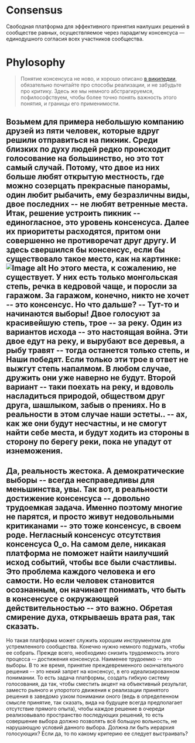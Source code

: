 # Consensus

Свободная платформа для эффективного принятия наилуших решений в сообществе равных, осуществляемое через парадигму консенсуса — единодушного согласия всех участников сообщества.

# Phylosophy

> Понятие консенсуса не ново, и хорошо описано [в википедии](https://ru.wikipedia.org/wiki/Консенсус), обязательно почитайте про способы реализации, и не забудьте про критику. Здесь же мы немного абстрагируемся, пофилософствуем, чтобы более точно понять важность этого понятия, и границы его применимости.

Возьмем для примера небольшую компанию друзей из пяти человек, которые вдруг решили отправиться на пикник. Среди близких по духу людей редко происходит голосование на большинство, но это тот самый случай. Потому, что двое из них больше любят открытую местность, где можно созерцать прекрасные панорамы, один любит рыбачить, ему безразличны виды, двое последних -- не любят ветренные места. 
Итак, решение устроить пикник -- единогласное, это уровень консенсуса. Далее их приоритеты расходятся, притом они совершенно не противоречат друг другу. И здесь свершился бы консенсус, если бы существовало такое место, как на картинке:
![Image alt](https://img1.akspic.ru/image/7789-gornyj_relef-zapovednik-nacionalnyj_park_glejsher-prirodnyj_zapovednik-gora_bejker_pustyne-1680x1050.jpg)
Но этого места, к сожалению, не существует. У них есть только монгольская степь, речка в кедровой чаще, и поросли за гаражом.
За гаражом, конечно, никто не хочет -- это консенсус. Но что дальше? -- Тут-то и начинаются выборы! Двое голосуют за красивейшую степь, трое -- за реку.
Один из вариантов исхода -- это настоящая война. Эти двое едут на реку, и вырубают все деревья, а рыбу травят -- тогда останется только степь, и Наши победят. Если только эти трое в ответ не выжгут степь напалмом. В любом случае, дружить они уже наверно не будут.
Второй вариант -- таки поехать на реку, и вдоволь насладиться природой, обществом друг друга, шашлыком, забыв о прениях. Но в реальности в этом случае наши эстеты.. -- ах, как же они будут несчастны, и не смогут найти себе места, и будут ходить из стороны в сторону по берегу реки, пока не упадут от изнеможения.
---
Да, реальность жестока. А демократические выборы -- всегда несправедливы для меньшинства, увы.
Так вот, в реальности достижение консенсуса -- довольно трудоемкая задача. Именно поэтому многие не парятся, и просто живут недовольными критиканами -- это тоже консенсус, в своем роде. Негласный консенсус отсутствия консенсуса 0_о. На самом деле, никакая платформа не поможет найти наилучший исход событий, чтобы все были счастливы. Это проблема каждого человека и его самости. Но если человек становится осознанным, он начинает понимать, что быть в консенсусе с окружающей действительностью -- это важно. Обретая смирение духа, открываешь врата рая, так сказать.
---
Но такая платформа может служить хорошим инструментом для устремленного сообщества. Конечно нужно немного подумать, чтобы ее собрать. Прежде всего, необходимо снизить трудоемкость этого процесса -- достижения консенсуса. Наименее трудоемко -- это выборы. В то же время, принятие преждевременного окончательного решения -- это некий запрет на консенсус, в его идеализированном понимании. То есть задача платформы, создать гибкую систему голосования, да так, чтобы сместить акцент на объективный результат, заместо рьяного и упоротого движения к реализации принятого решения в заведомо узком понимании оного (ведь в определенном смысле принятие, так сказать, вида на будущее всегда предполагает отсутствие прямого опыта), чтобы каждое решение в очереди реализовывало пространство последующих решений, то есть совершение выбора должно позволять всё большую вольность, не нарушающую условий данного выбора.
Должна ли быть иерархия голосующих? Если да, то по какому критерию ее следует выстраивать?

